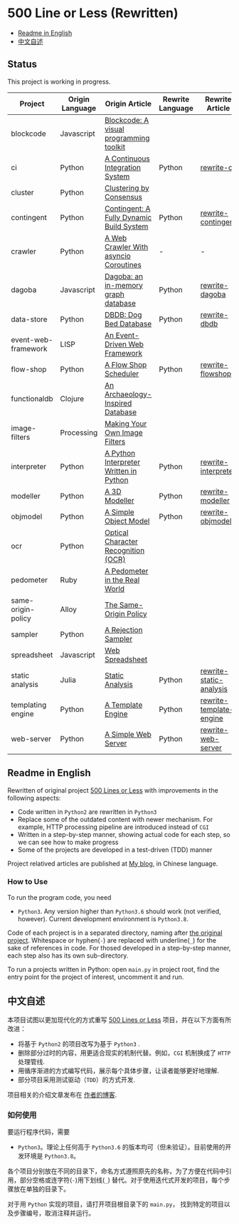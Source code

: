 # 500 Line or Less (Rewritten)

- [Readme in English](#english-readme)
- [中文自述](#chinese-readme)

## Status

This project is working in progress.

| Project  | Origin Language | Origin Article | Rewrite Language | Rewrite Article  | Status |
|----------|-----------------|----------------|------------------|------------------|--------|
| blockcode | Javascript | [Blockcode: A visual programming toolkit](http://aosabook.org/en/500L/blockcode-a-visual-programming-toolkit.html) |  |  |  |
| ci       | Python          | [A Continuous Integration System](http://aosabook.org/en/500L/a-continuous-integration-system.html) | Python           | [rewrite-ci](https://shuhari.dev/blog/2020/06/500lines-rewrite-ci) | Done   |
| cluster  | Python | [Clustering by Consensus](http://aosabook.org/en/500L/clustering-by-consensus.html) |  |  |  |
| contingent | Python | [Contingent: A Fully Dynamic Build System](http://aosabook.org/en/500L/contingent-a-fully-dynamic-build-system.html) | Python           | [rewrite-contingent](https://shuhari.dev/blog/2021/02/500lines-rewrite-contingent)           | Done   |
| crawler  | Python | [A Web Crawler With asyncio Coroutines](http://aosabook.org/en/500L/a-web-crawler-with-asyncio-coroutines.html)      | - | - | - |
| dagoba | Javascript      | [Dagoba: an in-memory graph database](http://aosabook.org/en/500L/dagoba-an-in-memory-graph-database.html)           | Python           | [rewrite-dagoba](https://shuhari.dev/blog/2022/02/500lines-rewrite-dagoba)                   | Done   |
| data-store | Python          | [DBDB: Dog Bed Database](http://aosabook.org/en/500L/dbdb-dog-bed-database.html) | Python           | [rewrite-dbdb](https://shuhari.dev/blog/2021/05/500lines-rewrite-dbdb) | Done   |
| event-web-framework | LISP | [An Event-Driven Web Framework](http://aosabook.org/en/500L/an-event-driven-web-framework.html) |  |  |
| flow-shop           | Python          | [A Flow Shop Scheduler](http://aosabook.org/en/500L/a-flow-shop-scheduler.html) | Python | [rewrite-flowshop](https://shuhari.dev/blog/2021/09/500lines-rewrite-flowshop)               | Done   |
| functionaldb | Clojure | [An Archaeology-Inspired Database](http://aosabook.org/en/500L/an-archaeology-inspired-database.html) |  |  |
| image-filters       | Processing      | [Making Your Own Image Filters](http://aosabook.org/en/500L/making-your-own-image-filters.html) |  |  |
| interpreter         | Python          | [A Python Interpreter Written in Python](http://aosabook.org/en/500L/a-python-interpreter-written-in-python.html)    | Python           | [rewrite-interpreter](https://shuhari.dev/blog/2020/12/500lines-rewrite-interpreter)         | Done   |
| modeller            | Python          | [A 3D Modeller](http://aosabook.org/en/500L/a-3d-modeller.html) | Python | [rewrite-modeller](https://shuhari.dev/blog/2022/09/500lines-rewrite-modeller)               | Done   |
| objmodel | Python          | [A Simple Object Model](http://aosabook.org/en/500L/a-simple-object-model.html)                                      | Python           | [rewrite-objmodel](https://shuhari.dev/blog/2020/06/500lines-rewrite-objmodel)               | Done   |
| ocr                 | Python | [Optical Character Recognition (OCR)](http://aosabook.org/en/500L/optical-character-recognition-ocr.html)            |                  |                                                                                              |
| pedometer           | Ruby            | [A Pedometer in the Real World](http://aosabook.org/en/500L/a-pedometer-in-the-real-world.html)                      |  |  |
| same-origin-policy  | Alloy           | [The Same-Origin Policy](http://aosabook.org/en/500L/the-same-origin-policy.html) |  |  |
| sampler             | Python          | [A Rejection Sampler](http://aosabook.org/en/500L/a-rejection-sampler.html) |  |  |
| spreadsheet         | Javascript      | [Web Spreadsheet](http://aosabook.org/en/500L/web-spreadsheet.html) |  |  |
| static analysis     | Julia           | [Static Analysis](http://aosabook.org/en/500L/static-analysis.html) | Python | [rewrite-static-analysis](https://shuhari.dev/blog/2020/07/500lines-rewrite-static-analysis) | Done   |
| templating engine   | Python          | [A Template Engine](http://aosabook.org/en/500L/a-template-engine.html) | Python           | [rewrite-template-engine](https://shuhari.dev/blog/2020/05/500lines-rewrite-template-engine) | Done   |
| web-server | Python | [A Simple Web Server](http://aosabook.org/en/500L/a-simple-web-server.html) | Python | [rewrite-web-server](https://shuhari.dev/blog/2020/05/500lines-rewrite-web-server) | Done |

<a name="english-readme"/>

## Readme in English

Rewritten of original project [500 Lines or Less](https://github.com/aosabook/500lines) with improvements in the following aspects:

- Code written in `Python2` are rewritten in `Python3`
- Replace some of the outdated content with newer mechanism. For example, HTTP processing pipeline are introduced instead of `CGI`
- Written in a step-by-step manner, showing actual code for each step, so we can see how to make progress
- Some of the projects are developed in a test-driven (TDD) manner

Project relatived articles are published at [My blog](https://shuhari.dev/blog/2020/05/500lines-rewrite-intro), in Chinese language.

### How to Use

To run the program code, you need

- `Python3`. Any version higher than `Python3.6` should work (not verified, however). Current development environment is `Python3.8`.

Code of each project is in a separated directory, naming after [the original project](https://github.com/aosabook/500lines). Whitespace or hyphen(`-`) are replaced with underline(`_`) for the sake of references in code. For thosed developed in a step-by-step manner, each step also has its own sub-directory.

To run a projects written in Python: open `main.py` in project root, find the entry point for the project of interest, uncomment it and run.

<a name="chinese-readme" />

## 中文自述

本项目试图以更加现代化的方式重写 [500 Lines or Less](https://github.com/aosabook/500lines) 项目，并在以下方面有所改进：

- 将基于 `Python2` 的项目改写为基于 `Python3` .
- 删除部分过时的内容，用更适合现实的机制代替。例如，`CGI` 机制换成了 `HTTP` 处理管线.
- 用循序渐进的方式编写代码，展示每个具体步骤，让读者能够更好地理解.
- 部分项目采用测试驱动（`TDD`）的方式开发.

项目相关的介绍文章发布在 [作者的博客](https://shuhari.dev/blog/2020/05/500lines-rewrite-intro).

### 如何使用

要运行程序代码，需要

- `Python3`。理论上任何高于 `Python3.6` 的版本均可（但未验证）。目前使用的开发环境是 `Python3.8`。

各个项目分别放在不同的目录下，命名方式遵照原先的名称，为了方便在代码中引用，部分空格或连字符(`-`)用下划线(`_`) 替代。对于使用迭代式开发的项目，每个步骤放在单独的目录下。

对于用 `Python` 实现的项目，请打开项目根目录下的 `main.py`， 找到特定的项目以及步骤编号，取消注释并运行。
